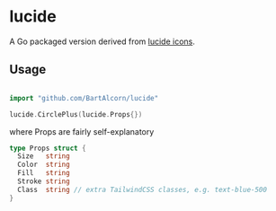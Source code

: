 # lucide

A Go packaged version derived from [lucide icons](https://github.com/lucide-icons/lucide).

## Usage

``` go

import "github.com/BartAlcorn/lucide"

lucide.CirclePlus(lucide.Props{})

```

where Props are fairly self-explanatory

``` go
type Props struct {
  Size   string
  Color  string
  Fill   string
  Stroke string
  Class  string // extra TailwindCSS classes, e.g. text-blue-500
}
```
